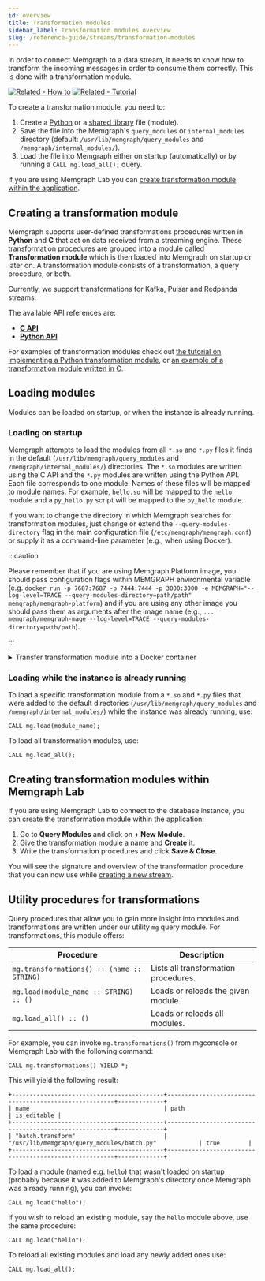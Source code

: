 ```yaml
---
id: overview
title: Transformation modules
sidebar_label: Transformation modules overview
slug: /reference-guide/streams/transformation-modules
---
```


In order to connect Memgraph to a data stream, it needs to know how to transform
the incoming messages in order to consume them correctly. This is done with a
transformation module.

[![Related - How
to](https://img.shields.io/static/v1?label=Related&message=How-to&color=blue&style=for-the-badge)](/how-to-guides/streams/manage-streams.md#how-to-create-and-load-a-transformation-module-into-memgraph) [![Related -
Tutorial](https://img.shields.io/static/v1?label=Related&message=Tutorial&color=008a00&style=for-the-badge)](/tutorials/graph-stream-processing-with-kafka.md#create-a-transformation-module)

To create a transformation module, you need to:

1. Create a [Python](./api/python-api.md) or a [shared library](./api/c-api.md)
   file (module).
2. Save the file into the Memgraph's `query_modules` or `internal_modules` directory (default:
   `/usr/lib/memgraph/query_modules` and `/memgraph/internal_modules/`).
3. Load the file into Memgraph either on startup (automatically) or by running a
   `CALL mg.load_all();` query.

If you are using Memgraph Lab you can [create transformation module within the
application](#creating-transformation-modules-within-memgraph-lab). 

## Creating a transformation module

Memgraph supports user-defined transformations procedures written in **Python**
and **C**  that act on data received from a streaming engine. These
transformation procedures are grouped into a module called **Transformation
module** which is then loaded into Memgraph on startup or later on. A
transformation module consists of a transformation, a query procedure, or both.

Currently, we support transformations for Kafka, Pulsar and Redpanda
streams.

The available API references are:

- **[C API](./api/c-api.md)**
- **[Python API](./api/python-api.md)**

For examples of transformation modules check out [the tutorial on implementing a
Python transformation
module](/tutorials/graph-stream-processing-with-kafka.md#2-create-a-transformation-module),
or [an example of a transformation module written in
C](./api/c-api.md#transformation-module-example). 

## Loading modules

Modules can be loaded on startup, or when the instance is already running.

### Loading on startup

Memgraph attempts to load the modules from all `*.so` and `*.py` files it finds
in the default (`/usr/lib/memgraph/query_modules` and
`/memgraph/internal_modules/`) directories. The `*.so` modules
are written using the C API and the `*.py` modules are written using the Python
API. Each file corresponds to one module. Names of these files will be mapped to
module names. For example, `hello.so` will be mapped to the `hello` module and a
`py_hello.py` script will be mapped to the `py_hello` module.

If you want to change the directory in which Memgraph searches for
transformation modules, just change or extend the `--query-modules-directory`
flag in the main configuration file (`/etc/memgraph/memgraph.conf`) or supply it
as a command-line parameter (e.g., when using Docker).

:::caution

Please remember that if you are using Memgraph Platform image, you should pass
configuration flags within MEMGRAPH environmental variable (e.g. `docker run -p
7687:7687 -p 7444:7444 -p 3000:3000 -e MEMGRAPH="--log-level=TRACE
--query-modules-directory=path/path" memgraph/memgraph-platform`) and if you
are using any other image you should pass them as arguments after the image name
(e.g., `... memgraph/memgraph-mage --log-level=TRACE
--query-modules-directory=path/path`).

:::

<details>
  <summary>Transfer transformation module into a Docker container</summary>
  
  If you are using Docker to run Memgraph, you will need to copy the
  transformation module file from your local directory into the Docker
  container where Memgraph can access it.

  <p> </p>

**1.** Open a new terminal and find the `CONTAINER ID` of the Memgraph Docker
container:

```
docker ps
```

**2.** Copy a file from your current directory to the container with the
command:

```
docker cp ./file_name.py <CONTAINER ID>:/usr/lib/memgraph/query_modules/file_name.py
```

The file is now inside your Docker container.

</details>

### Loading while the instance is already running

To load a specific transformation module from a `*.so` and `*.py` files that
 were added to the default directories (`/usr/lib/memgraph/query_modules` and
`/memgraph/internal_modules/`) while the instance was already running, use:

```
CALL mg.load(module_name);
```

To load all transformation modules, use:

```
CALL mg.load_all();
```

## Creating transformation modules within Memgraph Lab

If you are using Memgraph Lab to connect to the database instance, you can
create the transformation module within the application:

1. Go to **Query Modules** and click on **+ New Module**.
2. Give the transformation module a name and **Create** it.
3. Write the transformation procedures and click **Save & Close**.

You will see the signature and overview of the transformation procedure that you
can now use while [creating a new
stream](/how-to-guides/streams/manage-streams-lab.md). 

## Utility procedures for transformations

Query procedures that allow you to gain more insight into modules and
transformations are written under our utility `mg` query module. For
transformations, this module offers:

| Procedure                                  | Description                          |
| ------------------------------------------ | ------------------------------------ |
| `mg.transformations() :: (name :: STRING)` | Lists all transformation procedures. |
| `mg.load(module_name :: STRING) :: ()`     | Loads or reloads the given module.   |
| `mg.load_all() :: ()`                      | Loads or reloads all modules.        |

For example, you can invoke `mg.transformations()` from mgconsole or Memgraph
Lab with the following command:

```cypher
CALL mg.transformations() YIELD *;
```

This will yield the following result:

```nocopy
+-------------------------------------------+-------------------------------------------------------+-------------+
| name                                      | path                                                  | is_editable |
+-------------------------------------------+-------------------------------------------------------+-------------+
| "batch.transform"                         | "/usr/lib/memgraph/query_modules/batch.py"            | true        |
+-------------------------------------------+-------------------------------------------------------+-------------+
```

To load a module (named e.g. `hello`) that wasn't loaded on startup (probably
because it was added to Memgraph's directory once Memgraph was already running),
you can invoke:

```cypher
CALL mg.load("hello");
```

If you wish to reload an existing module, say the `hello` module above, use the
same procedure:

```cypher
CALL mg.load("hello");
```

To reload all existing modules and load any newly added ones use:

```cypher
CALL mg.load_all();
```
